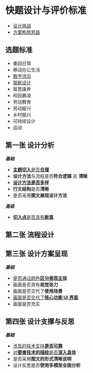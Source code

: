 # 快题设计与评价标准

- [设计挑战](./设计挑战.md)
- [方案构思思路](https://hnmu7g.yuque.com/docs/share/ab599246-05ee-41cd-95eb-bbc20629fd35?#%20%E3%80%8A%E6%96%B9%E6%A1%88%E6%9E%84%E6%80%9D%E6%80%9D%E8%B7%AF%E6%96%87%E6%A1%A3%E6%92%B0%E5%86%99%E3%80%8B)

## 选题标准

- 重回日常
- 移动办公生活
- [数字鸿沟](https://www.yuque.com/chenjianxiong-mqjsx/mldk6w/ortwfo#C9NAx)
- [智能设计](https://www.yuque.com/chenjianxiong-mqjsx/mldk6w/ortwfo#CrK5v)
- 智慧康养
- 校园霸凌
- 劳动教育
- 劳动振兴
- 乡村振兴
- 可持续设计
- 运动

## 第一张 设计分析

**_基础_**

- [**主题切入**是否**合理**](背景导读和切入.md)
- **设计方法**与流程是否**符合逻辑** 且 **清晰**
- [**设计方法是否多样**](设计方法.md)
- **行文结构**是否**清晰**
- 是否采用**图文展现设计方法**

**_高级_**

- [**切入点**是否具有**新意**](主题切入.md)

## 第二张 流程设计

## 第三张 设计方案呈现

**_基础_**

- [是否通过颜色**区分表现主体**](区分主体的方法.md)
- 画面是否具有**视觉张力**
- 画面是否交代了**使用场景**
- [画面是否交代了**核心功能 UI 界面**](UI元素呈现.md)
- 画面是否充实

## 第四张 设计支撑与反思

**_基础_**

- [涉及的技术支持**是否可靠**](技术概览.md)
- [对**要害技术的描绘**是否**深入具体**](技术细节/)
- 是否采用**图文的形式清晰说明**
- 设计反思是否**使用多模型全面分析**

